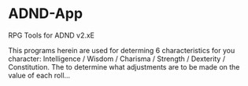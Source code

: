# ADND-App
RPG Tools for ADND v2.xE

This programs herein are used for determing 6 characteristics for you character: Intelligence / Wisdom / Charisma / Strength / Dexterity / Constitution. The to determine what adjustments are to be made on the value of each roll...
